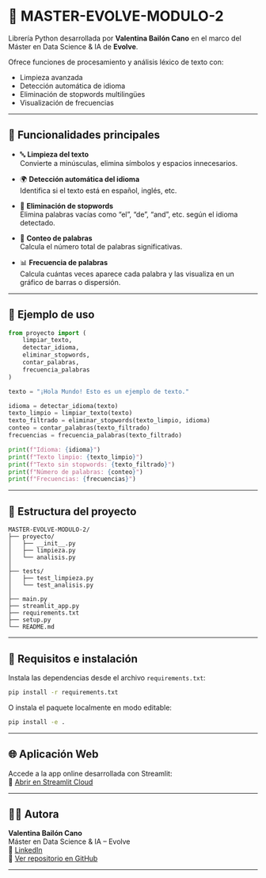 # 🧹 MASTER-EVOLVE-MODULO-2

Librería Python desarrollada por **Valentina Bailón Cano** en el marco del Máster en Data Science & IA de **Evolve**.

Ofrece funciones de procesamiento y análisis léxico de texto con:
- Limpieza avanzada
- Detección automática de idioma
- Eliminación de stopwords multilingües
- Visualización de frecuencias

---

## 🚀 Funcionalidades principales

- 🔤 **Limpieza del texto**  
  Convierte a minúsculas, elimina símbolos y espacios innecesarios.

- 🌍 **Detección automática del idioma**  
  Identifica si el texto está en español, inglés, etc.

- 🧹 **Eliminación de stopwords**  
  Elimina palabras vacías como “el”, “de”, “and”, etc. según el idioma detectado.

- 🧮 **Conteo de palabras**  
  Calcula el número total de palabras significativas.

- 📊 **Frecuencia de palabras**  
  Calcula cuántas veces aparece cada palabra y las visualiza en un gráfico de barras o dispersión.

---

## 🧪 Ejemplo de uso

```python
from proyecto import (
    limpiar_texto,
    detectar_idioma,
    eliminar_stopwords,
    contar_palabras,
    frecuencia_palabras
)

texto = "¡Hola Mundo! Esto es un ejemplo de texto."

idioma = detectar_idioma(texto)
texto_limpio = limpiar_texto(texto)
texto_filtrado = eliminar_stopwords(texto_limpio, idioma)
conteo = contar_palabras(texto_filtrado)
frecuencias = frecuencia_palabras(texto_filtrado)

print(f"Idioma: {idioma}")
print(f"Texto limpio: {texto_limpio}")
print(f"Texto sin stopwords: {texto_filtrado}")
print(f"Número de palabras: {conteo}")
print(f"Frecuencias: {frecuencias}")
```

---

## 📁 Estructura del proyecto

```
MASTER-EVOLVE-MODULO-2/
├── proyecto/
│   ├── __init__.py
│   ├── limpieza.py
│   └── analisis.py
│
├── tests/
│   ├── test_limpieza.py
│   └── test_analisis.py
│
├── main.py
├── streamlit_app.py
├── requirements.txt
├── setup.py
└── README.md
```

---

## 🧩 Requisitos e instalación

Instala las dependencias desde el archivo `requirements.txt`:

```bash
pip install -r requirements.txt
```

O instala el paquete localmente en modo editable:

```bash
pip install -e .
```

---

## 🌐 Aplicación Web

Accede a la app online desarrollada con Streamlit:  
🔗 [Abrir en Streamlit Cloud](https://valentinabailoncano-master-evolve-modulo-2.streamlit.app/)

---

## 👩‍💻 Autora

**Valentina Bailón Cano**  
Máster en Data Science & IA – Evolve  
📎 [LinkedIn](https://www.linkedin.com/in/valentina-bailon-2653b22b7/)  
🔗 [Ver repositorio en GitHub](https://github.com/valentinabailoncano-code/MASTER-EVOLVE-MODULO-2)

---
